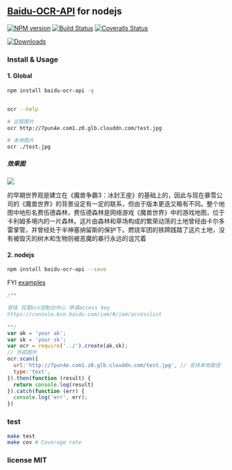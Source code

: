 ## [Baidu-OCR-API](https://bce.baidu.com/doc/OCR/ProductDescription.html#.E4.BB.8B.E7.BB.8D) for nodejs

[![NPM version][npm-image]][npm-url] [![Build Status][travis-image]][travis-url] [![Coveralls Status][coveralls-image]][coveralls-url]

[![Downloads][downloads-image]][npm-url]

### Install & Usage

#### 1. Global

```sh
npm install baidu-ocr-api -g


ocr --help

# 远程图片
ocr http://7pun4e.com1.z0.glb.clouddn.com/test.jpg

# 本地图片
ocr ./test.jpg

```
##### 效果图


![](https://raw.githubusercontent.com/netpi/baidu-ocr-api/master/examples/test01.jpg)



   的早期世界观是建立在《魔兽争霸3：冰封王座》的基础上的，因此与现在暴雪公司的《魔兽世界》的背景设定有一定的联系，但由于版本更迭又略有不同。整个地图中地形名费伍德森林，费伍德森林是网络游戏《魔兽世界》中的游戏地图，位于卡利姆多境内的一片森林。这片由森林和草场构成的繁荣动荡的土地曾经由卡尔多雷掌管，并曾经处于半神塞纳留斯的保护下。燃烧军团的铁蹄践踏了这片土地，没有被毁灭的树木和生物则被恶魔的暴行永远的诅咒着


#### 2. nodejs
```sh
npm install baidu-ocr-api --save

```
FYI [examples](https://github.com/netpi/baidu-ocr-api/tree/master/examples)

```js
/**

登陆 百度bcs控制台中心 申请access key
https://console.bce.baidu.com/iam/#/iam/accesslist

**/
var ak = 'your ak';
var sk = 'your sk';
var ocr = require('../').create(ak,sk);
// 外部图片
ocr.scan({
  url:'http://7pun4e.com1.z0.glb.clouddn.com/test.jpg', // 支持本地路径
  type:'text',
}).then(function (result) {
  return console.log(result)
}).catch(function (err) {
  console.log('err', err);
})

```

### test
```sh
make test
make cov # Coverage rate
```
### license MIT


[downloads-image]: http://img.shields.io/npm/dm/baidu-ocr-api.svg

[npm-url]: https://npmjs.org/package/baidu-ocr-api
[npm-image]: http://img.shields.io/npm/v/baidu-ocr-api.svg

[travis-url]: https://travis-ci.org/netpi/baidu-ocr-api
[travis-image]: http://img.shields.io/travis/netpi/baidu-ocr-api.svg

[coveralls-url]: https://coveralls.io/r/netpi/baidu-ocr-api
[coveralls-image]: http://img.shields.io/coveralls/netpi/baidu-ocr-api/master.svg
